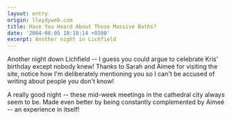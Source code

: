 ```yaml
---
layout: entry
origin: lloydyweb.com
title: Have You Heard About Those Massive Baths?
date: '2004-08-05 18:18:14 +0100'
excerpt: Another night in Lichfield
---
```

Another night down Lichfield -- I guess you could argue to celebrate Kris' birthday except nobody knew! Thanks to Sarah and Aimeé for visiting the site, notice how I'm deliberately mentioning you so I can't be accused of writing about people you don't know!

A really good night -- these mid-week meetings in the cathedral city always seem to be. Made even better by being constantly complemented by Aimeé -- an experience in itself!